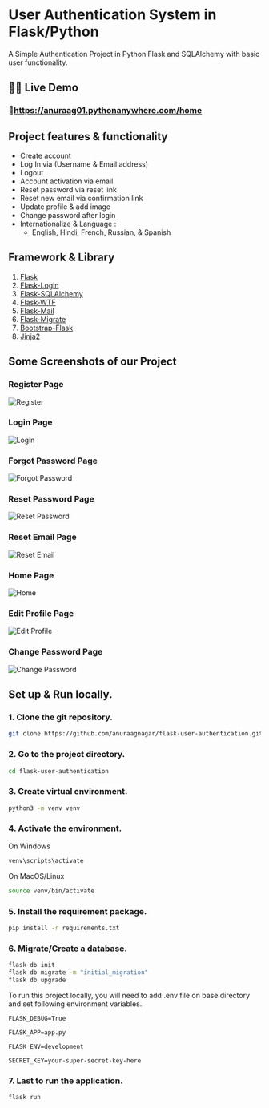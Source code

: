 # User Authentication System in Flask/Python

A Simple Authentication Project in Python Flask and SQLAlchemy with basic user functionality.

## 👩‍💻 Live Demo

### 🔗https://anuraag01.pythonanywhere.com/home

## Project features & functionality

- Create account
- Log In via (Username & Email address)
- Logout
- Account activation via email
- Reset password via reset link
- Reset new email via confirmation link
- Update profile & add image
- Change password after login
- Internationalize & Language :
  - English, Hindi, French, Russian, & Spanish

## Framework & Library

1. [Flask](https://flask.palletsprojects.com/)
2. [Flask-Login](https://flask-login.readthedocs.io/)
3. [Flask-SQLAlchemy](https://flask-sqlalchemy.palletsprojects.com/)
4. [Flask-WTF](https://flask-wtf.readthedocs.io/)
5. [Flask-Mail](https://pythonhosted.org/Flask-Mail/)
6. [Flask-Migrate](https://flask-migrate.readthedocs.io)
7. [Bootstrap-Flask](https://bootstrap-flask.readthedocs.io/)
8. [Jinja2](https://jinja.palletsprojects.com/)

## Some Screenshots of our Project

### Register Page

![Register](https://github.com/anuraagnagar/flask-user-authentication/blob/main/screenshots/register_page.jpg)

### Login Page

![Login](https://github.com/anuraagnagar/flask-user-authentication/blob/main/screenshots/login_page.jpg)

### Forgot Password Page

![Forgot Password](https://github.com/anuraagnagar/flask-user-authentication/blob/main/screenshots/forgot_password_page.jpg)

### Reset Password Page

![Reset Password](https://github.com/anuraagnagar/flask-user-authentication/blob/main/screenshots/reset_password_page.jpg)

### Reset Email Page

![Reset Email](https://github.com/anuraagnagar/flask-user-authentication/blob/main/screenshots/reset_email_page.jpg)

### Home Page

![Home](https://github.com/anuraagnagar/flask-user-authentication/blob/main/screenshots/home_page.jpg)

### Edit Profile Page

![Edit Profile](https://github.com/anuraagnagar/flask-user-authentication/blob/main/screenshots/profile_page.jpg)

### Change Password Page

![Change Password](https://github.com/anuraagnagar/flask-user-authentication/blob/main/screenshots/change_password_page.jpg)

## Set up & Run locally.

### 1. Clone the git repository.

```bash
git clone https://github.com/anuraagnagar/flask-user-authentication.git
```

### 2. Go to the project directory.

```bash
cd flask-user-authentication
```

### 3. Create virtual environment.

```bash
python3 -m venv venv
```

### 4. Activate the environment.

On Windows

```bash
venv\scripts\activate
```

On MacOS/Linux

```bash
source venv/bin/activate
```

### 5. Install the requirement package.

```bash
pip install -r requirements.txt
```

### 6. Migrate/Create a database.

```bash
flask db init
flask db migrate -m "initial_migration"
flask db upgrade
```

To run this project locally, you will need to add .env file on base directory and set following environment variables.

`FLASK_DEBUG=True`

`FLASK_APP=app.py`

`FLASK_ENV=development`

`SECRET_KEY=your-super-secret-key-here`

### 7. Last to run the application.

```bash
flask run
```
